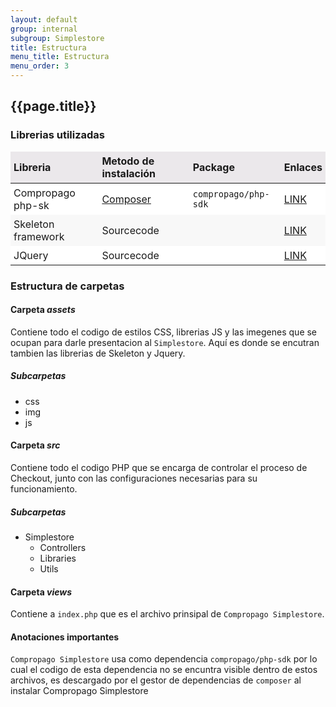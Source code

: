 ```yaml
---
layout: default
group: internal
subgroup: Simplestore
title: Estructura
menu_title: Estructura
menu_order: 3
---
```


<style>
table thead {
    background-color: #ebe8eb;
    font-weight: bold;
}

table tr td, table tr th{
    padding: 5px !important;
}

table.striped tbody tr:nth-child(even) {
    background-color: #F8F8F8;
}

table.striped tbody tr:nth-child(odd) {
    background-color: #fff;
}
</style>


## {{page.title}}

### Librerias utilizadas

<table class="table striped">
   	<thead>
     		 <tr>
     			    <td>Libreria</td>
     			    <td>Metodo de instalación</td>
     			    <td>Package</td>
     			    <td>Enlaces</td>
     		 </tr>
   	</thead>
   	<tbody>
     		 <tr>
     			    <td>Compropago php-sk</td>
     			    <td><a href="https://getcomposer.org/">Composer</a></td>
     			    <td><code>compropago/php-sdk</code></td>
     			    <td><a href="https://packagist.org/packages/compropago/php-sdk">LINK</a></td>
     		 </tr>
     		 <tr>
     			    <td>Skeleton framework</td>
     			    <td>Sourcecode</td>
     			    <td></td>
     			    <td><a href="http://getskeleton.com/">LINK</a></td>
     		 </tr>
     		 <tr>
     			    <td>JQuery</td>
     			    <td>Sourcecode</td>
     			    <td></td>
     			    <td><a href="https://jquery.com/">LINK</a></td>
     		 </tr>
   	</tbody>
</table>


### Estructura de carpetas

#### Carpeta *assets*
Contiene todo el codigo de estilos CSS, librerias JS y las imegenes que se ocupan para darle presentacion al `Simplestore`. Aquí es donde se encutran tambien las librerias de Skeleton y Jquery.

##### Subcarpetas
* css
* img
* js

#### Carpeta *src*
Contiene todo el codigo PHP que se encarga de controlar el proceso de Checkout, junto con las configuraciones necesarias
para su funcionamiento.

##### Subcarpetas
* Simplestore
  * Controllers
  * Libraries
  * Utils
  
#### Carpeta *views*
Contiene a `index.php` que es el archivo prinsipal de `Compropago Simplestore`. 

#### Anotaciones importantes
`Compropago Simplestore` usa como dependencia `compropago/php-sdk` por lo cual el codigo de esta dependencia no se encuntra
visible dentro de estos archivos, es descargado por el gestor de dependencias de `composer` al instalar Compropago Simplestore

[compropago-config-link]: https://compropago.com/panel/configuracion
[compropago-link]: https://packagist.org/packages/compropago/php-sdk
[composer-link]: https://getcomposer.org/
[skeleton-link]: http://getskeleton.com/
[jquery-link]: https://jquery.com/
